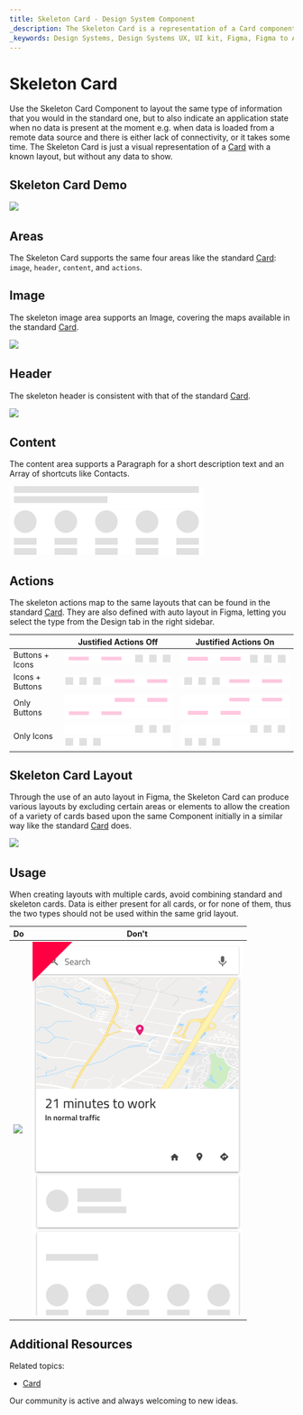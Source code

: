```yaml
---
title: Skeleton Card - Design System Component
_description: The Skeleton Card is a representation of a Card component that is shown while data is being loaded in the background to provide content for a collection of cards.
_keywords: Design Systems, Design Systems UX, UI kit, Figma, Figma to Angular, Export code from Figma, Figma to HTML, Figma UI kits, Figma, Ignite UI for Angular, Figma to Angular, Angular, Angular Design System, Design Kits for Angular, Figma HTML, 
---
```


# Skeleton Card

Use the Skeleton Card Component to layout the same type of information that you would in the standard one, but to also indicate an application state when no data is present at the moment e.g. when data is loaded from a remote data source and there is either lack of connectivity, or it takes some time. The Skeleton Card is just a visual representation of a [Card](card.md) with a known layout, but without any data to show.

## Skeleton Card Demo

<img class="responsive-img" src="../images/card_skeleton_demo.png" srcset="../images/card_skeleton_demo@2x.png 2x" />

## Areas

The Skeleton Card supports the same four areas like the standard [Card](card.md): `image`, `header`, `content`, and `actions`. 

## Image

The skeleton image area supports an Image, covering the maps available in the standard [Card](card.md).

<img class="responsive-img" src="../images/card_skeleton_media.png" srcset="../images/card_skeleton_media@2x.png 2x" />

## Header

The skeleton header is consistent with that of the standard [Card](card.md).

<img class="responsive-img" src="../images/card_skeleton_header.png" srcset="../images/card_skeleton_header@2x.png 2x" />

## Content

The content area supports a Paragraph for a short description text and an Array of shortcuts like Contacts.

<img class="responsive-img" src="../images/card_skeleton_content_paragraph.png" srcset="../images/card_skeleton_content_paragraph@2x.png 2x" />
<img class="responsive-img" src="../images/card_skeleton_content_array.png" srcset="../images/card_skeleton_content_array@2x.png 2x" />

## Actions

The skeleton actions map to the same layouts that can be found in the standard [Card](card.md). They are also defined with auto layout in Figma, letting you select the type from the Design tab in the right sidebar.

|                   |  Justified Actions **Off**                                            |  Justified Actions **On**                                             |
| ----------------- | --------------------------------------------------------------------- | --------------------------------------------------------------------- |
| Buttons + Icons   | <img class="responsive-img" src="../images/card_skeleton_actions_buttons_icons.png" srcset="../images/card_skeleton_actions_buttons_icons@2x.png 2x" /> | <img class="responsive-img" src="../images/card_skeleton_actions_just_buttons_icons.png" srcset="../images/card_skeleton_actions_just_buttons_icons@2x.png 2x" /> |
| Icons + Buttons   | <img class="responsive-img" src="../images/card_skeleton_actions_icons_buttons.png" srcset="../images/card_skeleton_actions_icons_buttons@2x.png 2x" /> | <img class="responsive-img" src="../images/card_skeleton_actions_just_icons_buttons.png" srcset="../images/card_skeleton_actions_just_icons_buttons@2x.png 2x" /> |
| Only Buttons      | <img class="responsive-img" src="../images/card_skeleton_actions_buttons_right.png" srcset="../images/card_skeleton_actions_buttons_right@2x.png 2x" /> <div class="divider--half"></div> <img class="responsive-img" src="../images/card_skeleton_actions_buttons_left.png" srcset="../images/card_skeleton_actions_buttons_left@2x.png 2x" /> | <img class="responsive-img" src="../images/card_skeleton_actions_just_buttons_right.png" srcset="../images/card_skeleton_actions_just_buttons_right@2x.png 2x" /> <div class="divider--half"></div> <img class="responsive-img" src="../images/card_skeleton_actions_just_buttons_left.png" srcset="../images/card_skeleton_actions_just_buttons_left@2x.png 2x" /> |
| Only Icons        | <img class="responsive-img" src="../images/card_skeleton_actions_icons_right.png" srcset="../images/card_skeleton_actions_icons_right@2x.png 2x" /> <div class="divider--half"></div> <img class="responsive-img" src="../images/card_skeleton_actions_icons_left.png" srcset="../images/card_skeleton_actions_icons_left@2x.png 2x" /> | <img class="responsive-img" src="../images/card_skeleton_actions_just_icons_right.png" srcset="../images/card_skeleton_actions_just_icons_right@2x.png 2x" /> <div class="divider--half"></div> <img class="responsive-img" src="../images/card_skeleton_actions_just_icons_left.png" srcset="../images/card_skeleton_actions_just_icons_left@2x.png 2x" /> |

## Skeleton Card Layout

Through the use of an auto layout in Figma, the Skeleton Card can produce various layouts by excluding certain areas or elements to allow the creation of a variety of cards based upon the same Component initially in a similar way like the standard [Card](card.md) does.

<img class="responsive-img" src="../images/card_skeleton_demo.png" srcset="../images/card_skeleton_demo@2x.png 2x" />

## Usage

When creating layouts with multiple cards, avoid combining standard and skeleton cards. Data is either present for all cards, or for none of them, thus the two types should not be used within the same grid layout.

| Do                                                                         | Don't                                                                          |
| -------------------------------------------------------------------------- | ------------------------------------------------------------------------------ |
| <img class="responsive-img" src="../images/card_skeleton_do.png" srcset="../images/card_skeleton_do@2x.png 2x" /> | <img class="responsive-img" src="../images/card_skeleton_dont.png" srcset="../images/card_skeleton_dont@2x.png 2x" /> |

## Additional Resources

Related topics:

- [Card](card.md)
  <div class="divider--half"></div>

Our community is active and always welcoming to new ideas.
